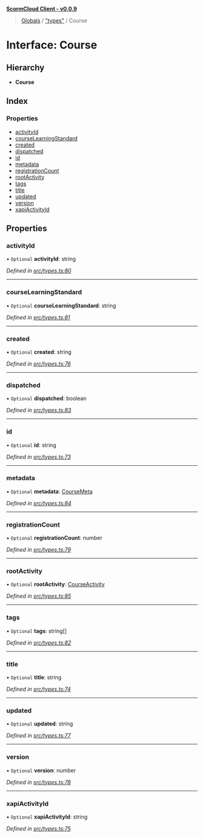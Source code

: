 **[ScormCloud Client - v0.0.9](../README.md)**

> [Globals](../globals.md) / ["types"](../modules/_types_.md) / Course

# Interface: Course

## Hierarchy

- **Course**

## Index

### Properties

- [activityId](_types_.course.md#activityid)
- [courseLearningStandard](_types_.course.md#courselearningstandard)
- [created](_types_.course.md#created)
- [dispatched](_types_.course.md#dispatched)
- [id](_types_.course.md#id)
- [metadata](_types_.course.md#metadata)
- [registrationCount](_types_.course.md#registrationcount)
- [rootActivity](_types_.course.md#rootactivity)
- [tags](_types_.course.md#tags)
- [title](_types_.course.md#title)
- [updated](_types_.course.md#updated)
- [version](_types_.course.md#version)
- [xapiActivityId](_types_.course.md#xapiactivityid)

## Properties

### activityId

• `Optional` **activityId**: string

_Defined in [src/types.ts:80](https://github.com/distributhor/scormcloud-client/blob/1246aed/src/types.ts#L80)_

---

### courseLearningStandard

• `Optional` **courseLearningStandard**: string

_Defined in [src/types.ts:81](https://github.com/distributhor/scormcloud-client/blob/1246aed/src/types.ts#L81)_

---

### created

• `Optional` **created**: string

_Defined in [src/types.ts:76](https://github.com/distributhor/scormcloud-client/blob/1246aed/src/types.ts#L76)_

---

### dispatched

• `Optional` **dispatched**: boolean

_Defined in [src/types.ts:83](https://github.com/distributhor/scormcloud-client/blob/1246aed/src/types.ts#L83)_

---

### id

• `Optional` **id**: string

_Defined in [src/types.ts:73](https://github.com/distributhor/scormcloud-client/blob/1246aed/src/types.ts#L73)_

---

### metadata

• `Optional` **metadata**: [CourseMeta](_types_.coursemeta.md)

_Defined in [src/types.ts:84](https://github.com/distributhor/scormcloud-client/blob/1246aed/src/types.ts#L84)_

---

### registrationCount

• `Optional` **registrationCount**: number

_Defined in [src/types.ts:79](https://github.com/distributhor/scormcloud-client/blob/1246aed/src/types.ts#L79)_

---

### rootActivity

• `Optional` **rootActivity**: [CourseActivity](_types_.courseactivity.md)

_Defined in [src/types.ts:85](https://github.com/distributhor/scormcloud-client/blob/1246aed/src/types.ts#L85)_

---

### tags

• `Optional` **tags**: string[]

_Defined in [src/types.ts:82](https://github.com/distributhor/scormcloud-client/blob/1246aed/src/types.ts#L82)_

---

### title

• `Optional` **title**: string

_Defined in [src/types.ts:74](https://github.com/distributhor/scormcloud-client/blob/1246aed/src/types.ts#L74)_

---

### updated

• `Optional` **updated**: string

_Defined in [src/types.ts:77](https://github.com/distributhor/scormcloud-client/blob/1246aed/src/types.ts#L77)_

---

### version

• `Optional` **version**: number

_Defined in [src/types.ts:78](https://github.com/distributhor/scormcloud-client/blob/1246aed/src/types.ts#L78)_

---

### xapiActivityId

• `Optional` **xapiActivityId**: string

_Defined in [src/types.ts:75](https://github.com/distributhor/scormcloud-client/blob/1246aed/src/types.ts#L75)_
